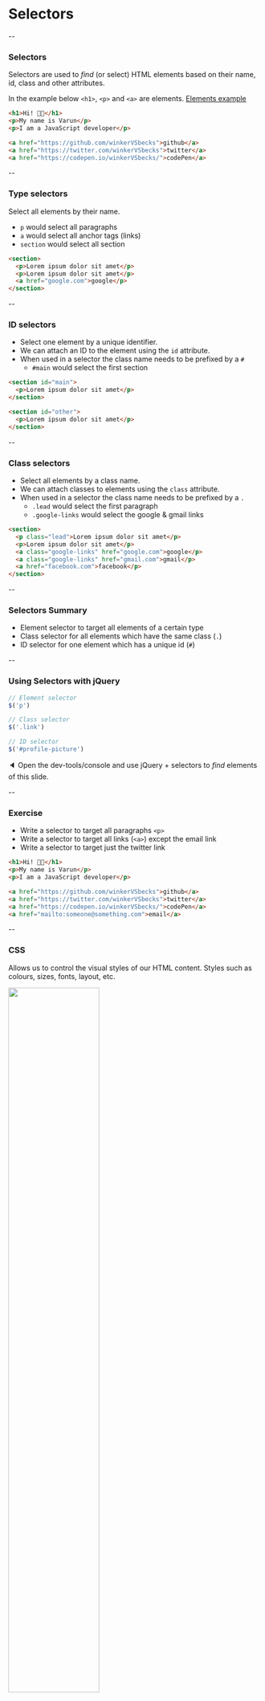 # Selectors

--

### Selectors

Selectors are used to _find_ (or select) HTML elements based on their name, id, class and other attributes.

In the example below `<h1>`, `<p>` and `<a>` are elements. [Elements example](https://thimble.mozilla.org/en-US/user/winkervsbecks/1065054)

```html
<h1>Hi! 👋🏽</h1>
<p>My name is Varun</p>
<p>I am a JavaScript developer</p>

<a href="https://github.com/winkerVSbecks">github</a>
<a href="https://twitter.com/winkerVSbecks">twitter</a>
<a href="https://codepen.io/winkerVSbecks/">codePen</a>
```

--

### Type selectors

Select all elements by their name.

- `p` would select all paragraphs
- `a` would select all anchor tags (links)
- `section` would select all section

```html
<section>
  <p>Lorem ipsum dolor sit amet</p>
  <p>Lorem ipsum dolor sit amet</p>
  <a href="google.com">google</p>
</section>
```

--

### ID selectors

+ Select one element by a unique identifier.
+ We can attach an ID to the element using the `id` attribute.
+ When used in a selector the class name needs to be prefixed by a `#`
  + `#main` would select the first section

```html
<section id="main">
  <p>Lorem ipsum dolor sit amet</p>
</section>

<section id="other">
  <p>Lorem ipsum dolor sit amet</p>
</section>
```

--

### Class selectors

+ Select all elements by a class name.
+ We can attach classes to elements using the `class` attribute.
+ When used in a selector the class name needs to be prefixed by a `.`
  + `.lead` would select the first paragraph
  + `.google-links` would select the google & gmail links

```html
<section>
  <p class="lead">Lorem ipsum dolor sit amet</p>
  <p>Lorem ipsum dolor sit amet</p>
  <a class="google-links" href="google.com">google</p>
  <a class="google-links" href="gmail.com">gmail</p>
  <a href="facebook.com">facebook</p>
</section>
```

--

### Selectors Summary

- Element selector to target all elements of a certain type
- Class selector for all elements which have the same class (`.`)
- ID selector for one element which has a unique id (`#`)

--

### Using Selectors with jQuery

```js
// Element selector
$('p')

// Class selector
$('.link')

// ID selector
$('#profile-picture')
```

🔈 Open the dev-tools/console and use jQuery + selectors to _find_ elements of this slide.

--

### Exercise

+ Write a selector to target all paragraphs `<p>`
+ Write a selector to target all links (`<a>`) except the email link
+ Write a selector to target just the twitter link

```html
<h1>Hi! 👋🏽</h1>
<p>My name is Varun</p>
<p>I am a JavaScript developer</p>

<a href="https://github.com/winkerVSbecks">github</a>
<a href="https://twitter.com/winkerVSbecks">twitter</a>
<a href="https://codepen.io/winkerVSbecks/">codePen</a>
<a href="mailto:someone@something.com">email</a>
```

--

### CSS

Allows us to control the visual styles of our HTML content. Styles such as colours, sizes, fonts, layout, etc.

<image style="height: 60%; width: auto;" src="ASSETS_PATH/jquery/cake.png" />

--

### CSS

The selectors we have been using come from CSS. In CSS we use those selectors to target elements and edit their styles.

```css
.link {
  color: red;
  font-size: 18px;
  font-style: italic;
}
```

--

### More on Selectors

+ [Finding Elements by ID](https://www.khanacademy.org/computing/computer-programming/html-css-js/html-js-dom-access/p/finding-elements-by-id)

+ [jQuery DOM Access](https://www.khanacademy.org/computing/computer-programming/html-js-jquery#jquery-dom-access)

+ [CSS Selectors](https://developer.mozilla.org/en-US/docs/Web/CSS/CSS_Selectors)
